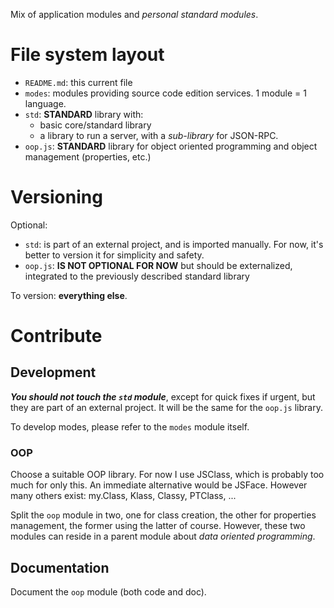 Mix of application modules and _personal standard modules_.

# File system layout

* `README.md`: this current file
* `modes`: modules providing source code edition services. 1 module = 1 language.
* `std`: __STANDARD__ library with:
	* basic core/standard library
	* a library to run a server, with a _sub-library_ for JSON-RPC.
* `oop.js`: __STANDARD__ library for object oriented programming and object management (properties, etc.)

# Versioning

Optional:

* `std`: is part of an external project, and is imported manually. For now, it's better to version it for simplicity and safety.
* `oop.js`: __IS NOT OPTIONAL FOR NOW__ but should be externalized, integrated to the previously described standard library

To version: __everything else__.

# Contribute

## Development

___You should not touch the `std` module___, except for quick fixes if urgent, but they are part of an external project. It will be the same for the `oop.js` library.

To develop modes, please refer to the `modes` module itself.

### OOP

Choose a suitable OOP library. For now I use JSClass, which is probably too much for only this. An immediate alternative would be JSFace. However many others exist: my.Class, Klass, Classy, PTClass, ...

Split the `oop` module in two, one for class creation, the other for properties management, the former using the latter of course. However, these two modules can reside in a parent module about _data oriented programming_.

## Documentation

Document the `oop` module (both code and doc).
